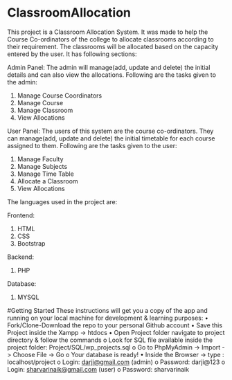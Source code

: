 # ClassroomAllocation
This project is a Classroom Allocation System. It was made to help the Course Co-ordinators of the college to allocate classrooms according to their requirement. The classrooms will be allocated based on the capacity entered by the user. It has following sections:

Admin Panel: The admin will manage(add, update and delete) the initial details and can also view the allocations. Following are the tasks given to the admin:
1.	Manage Course Coordinators 
2.	Manage Course
3.	Manage Classroom
4.	View Allocations

User Panel: The users of this system are the course co-ordinators. They can manage(add, update and delete) the initial timetable for each course assigned to them. Following are the tasks given to the user:
1.	Manage Faculty
2.	Manage Subjects
3.	Manage Time Table
4.	Allocate a Classroom
5.	View Allocations

The languages used in the project are:

Frontend:
1. HTML
2. CSS
3. Bootstrap

Backend:
1. PHP

Database:
1. MYSQL


#Getting Started
These instructions will get you a copy of the app and running on your local machine for development & learning purposes:
•	Fork/Clone-Download the repo to your personal Github account
•	Save this Project inside the Xampp -> htdocs 
•	Open Project folder navigate to project directory & follow the commands
  o	Look for SQL file available inside the project folder: Project/SQL/wp_projects.sql
  o	Go to PhpMyAdmin -> Import -> Choose File -> Go
  o	Your database is ready!
•	Inside the Browser -> type : localhost/project
  o	Login: darji@gmail.com (admin)
  o	Password: darji@123
  o	Login: sharvarinaik@gmail.com (user)
  o	Password: sharvarinaik
